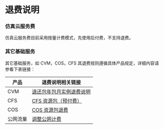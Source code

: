 #  退费说明

### 仿真云服务费
仿真云服务费目前采用按量计费模式，先使用后付费，不支持退费。

### 其它基础服务
其它基础服务，如 CVM，COS，CFS 其退费规则遵循具体产品规定，详细内容请参看下表链接：

|产品|退费说明相关链接|
|---|----------------|
|CVM|[退还包年包月实例退费说明](https://cloud.tencent.com/document/product/213/9711)|
|CFS|[CFS 资源包（预付费）](https://cloud.tencent.com/document/product/582/47379)|
|COS|[COS 资源包退费](https://cloud.tencent.com/document/product/436/55094)|
|公网流量|[调整公网计费](https://cloud.tencent.com/document/product/213/10580)|